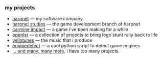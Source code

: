 ### my projects

- [harpnet](https://harpnet.io) — my software company
- [harpnet studios](https://harpnetstudios.com) — the game development branch of harpnet
- [carmine impact](https://harpnetstudios.com/games/carmine) — a game i've been making for a while
- [openlsr](https://github.com/openlsr) — a collection of projects to bring lego stunt rally back to life
- [yellotunes](https://yellowberry.bandcamp.com) — the music that i produce
- [enginedetect](https://github.com/yellowberryhn/enginedetect) — a cool python script to detect game engines
- [... and many, many more.](/projects) i have too many projects.